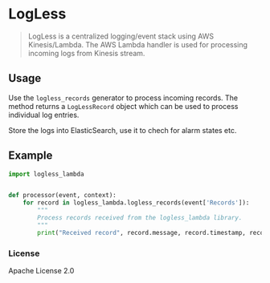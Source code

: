 # LogLess
> LogLess is a centralized logging/event stack using AWS Kinesis/Lambda. The AWS Lambda handler is used for processing incoming logs from Kinesis stream.

## Usage

Use the `logless_records` generator to process incoming records. The method returns a `LogLessRecord` object which can be used to process individual log entries.

Store the logs into ElasticSearch, use it to chech for alarm states etc. 


## Example

```python
import logless_lambda


def processor(event, context):
    for record in logless_lambda.logless_records(event['Records']):
        """
        Process records received from the logless_lambda library.
        """
        print("Received record", record.message, record.timestamp, record.level, record.source)

```

### License
Apache License 2.0